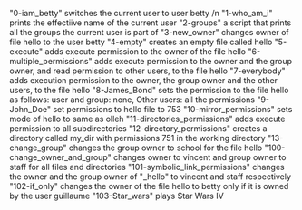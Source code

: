 "0-iam_betty" switches the current user to user betty /n
"1-who_am_i" prints the effectiive name of the current user
"2-groups" a script that prints all the groups the current user is part of
"3-new_owner" changes owner of file hello to the user betty
"4-empty" creates an empty file called hello
"5-execute" adds execute permission to the owner of the file hello
"6-multiple_permissions" adds execute permission to the owner and the group owner, and read permission to other users, to the file hello
"7-everybody" adds execution permission to the owner, the group owner and the other users, to the file hello
"8-James_Bond"  sets the permission to the file hello as follows: user and group: none, Other users: all the permissions
"9-John_Doe" set permissions to hello file to 753
"10-mirror_permissions" sets mode of hello to same as olleh
"11-directories_permissions" adds execute permission to all subdirectories
"12-directory_permissions" creates a directory called my_dir with permissions 751 in the working directory
"13-change_group" changes the group owner to school for the file hello
"100-change_owner_and_group" changes owner to vincent and group owner to staff for all files and directories
"101-symbolic_link_permissions" changes the owner and the group owner of "_hello" to vincent and staff respectively
"102-if_only" changes the owner of the file hello to betty only if it is owned by the user guillaume
"103-Star_wars" plays Star Wars IV

